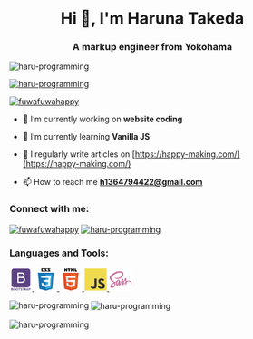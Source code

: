 <h1 align="center">Hi 👋, I'm Haruna Takeda</h1>
<h3 align="center">A markup engineer from Yokohama</h3>

<p align="left"> <img src="https://komarev.com/ghpvc/?username=haru-programming&label=Profile%20views&color=0e75b6&style=flat" alt="haru-programming" /> </p>

<p align="left"> <a href="https://github.com/ryo-ma/github-profile-trophy"><img src="https://github-profile-trophy.vercel.app/?username=haru-programming" alt="haru-programming" /></a> </p>

<p align="left"> <a href="https://twitter.com/fuwafuwahappy" target="blank"><img src="https://img.shields.io/twitter/follow/fuwafuwahappy?logo=twitter&style=for-the-badge" alt="fuwafuwahappy" /></a> </p>

- 🔭 I’m currently working on **website coding**

- 🌱 I’m currently learning **Vanilla JS**

- 📝 I regularly write articles on [https://happy-making.com/](https://happy-making.com/)

- 📫 How to reach me **h1364794422@gmail.com**

<h3 align="left">Connect with me:</h3>
<p align="left">
<a href="https://twitter.com/fuwafuwahappy" target="blank"><img align="center" src="https://raw.githubusercontent.com/rahuldkjain/github-profile-readme-generator/master/src/images/icons/Social/twitter.svg" alt="fuwafuwahappy" height="30" width="40" /></a>
<a href="https://codesandbox.com/haru-programming" target="blank"><img align="center" src="https://cdn.jsdelivr.net/npm/simple-icons@3.0.1/icons/codesandbox.svg" alt="haru-programming" height="30" width="40" /></a>
</p>

<h3 align="left">Languages and Tools:</h3>
<p align="left"> <a href="https://getbootstrap.com" target="_blank"> <img src="https://raw.githubusercontent.com/devicons/devicon/master/icons/bootstrap/bootstrap-plain-wordmark.svg" alt="bootstrap" width="40" height="40"/> </a> <a href="https://www.w3schools.com/css/" target="_blank"> <img src="https://raw.githubusercontent.com/devicons/devicon/master/icons/css3/css3-original-wordmark.svg" alt="css3" width="40" height="40"/> </a> <a href="https://www.w3.org/html/" target="_blank"> <img src="https://raw.githubusercontent.com/devicons/devicon/master/icons/html5/html5-original-wordmark.svg" alt="html5" width="40" height="40"/> </a> <a href="https://developer.mozilla.org/en-US/docs/Web/JavaScript" target="_blank"> <img src="https://raw.githubusercontent.com/devicons/devicon/master/icons/javascript/javascript-original.svg" alt="javascript" width="40" height="40"/> </a> <a href="https://sass-lang.com" target="_blank"> <img src="https://raw.githubusercontent.com/devicons/devicon/master/icons/sass/sass-original.svg" alt="sass" width="40" height="40"/> </a> </p>

<p><img align="left" src="https://github-readme-stats.vercel.app/api/top-langs?username=haru-programming&show_icons=true&locale=en&layout=compact" alt="haru-programming" /></p>

<p>&nbsp;<img align="center" src="https://github-readme-stats.vercel.app/api?username=haru-programming&show_icons=true&locale=en" alt="haru-programming" /></p>

<p><img align="center" src="https://github-readme-streak-stats.herokuapp.com/?user=haru-programming&" alt="haru-programming" /></p>
